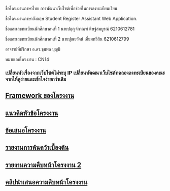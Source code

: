 <p>ชื่อโครงงานภาษาไทย การพัฒนาเว็บไซต์เพื่อช่วยในการลงทะเบียนเรียน</p> 
<p>ชื่อโครงงานภาษาอังกฤษ  Student Register Assistant Web Application.</p>
<p>ชื่อและเลขทะเบียนนักศึกษาคนที่ 1 นายปฤญจ์กาณฑ์ ดิษฐ์สมบูรณ์ 6210612781</p>
<p>ชื่อและเลขทะเบียนนักศึกษาคนที่ 2 นายปุณยวัจน์ เอี่ยมทวีสิน 6210612799</p>
<p>อาจารย์ที่ปรึกษา อ.ดร.ชุมพล บุญมี</p>
<p>หมายเลขโครงงาน : CN14</p>

### เปลี่ยนหัวเรื่องจากเว็บไซต์ไม่ระบุ IP เปลี่ยนพัตฒนาเว็บไซต์ทดลองลงทะเบียนของคณะจากให้ดูง่ายและเข้าใจง่ายกว่าเดิม

## [Framework ของโครงงาน](https://github.com/6210612799/CN14_project_subject/blob/main/framework%20website%20(%E0%B8%AD%E0%B8%B2%E0%B8%88%E0%B8%A1%E0%B8%B5%E0%B8%81%E0%B8%B2%E0%B8%A3%E0%B9%80%E0%B8%9B%E0%B8%A5%E0%B8%B5%E0%B9%88%E0%B8%A2%E0%B8%99%E0%B9%83%E0%B8%99%E0%B8%AD%E0%B8%99%E0%B8%B2%E0%B8%84%E0%B8%95).pdf)
## [แนวคิดหัวข้อโครงงาน](https://github.com/6210612799/CN14_project_subject/blob/main/CN14_proposal_new.pdf)
## [ข้อเสนอโครงงาน]()
## [รายงานการค้นคว้าเบื้องต้น]()
## [รายงานความคืบหน้าโครงงาน 2]()
## [คลิปนำเสนอความคืบหน้าโครงงาน](https://youtu.be/wekXaE7hKdc)





